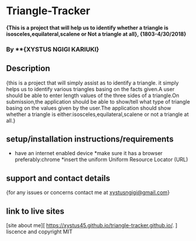 # Triangle-Tracker
#### {This is a project that will help us to identify whether a triangle is isosceles,equilateral,scalene or Not a triangle at all}, {1803-4/30/2018}
### By **{XYSTUS NGIGI KARIUKI}
## Description
 {this is a project that will simply assist as to identify a triangle.
 it simply helps us to identify various triangles basing on the facts given.A user should be able to enter length values of the three sides of a triangle.On submission,the application should be able to show/tell what type of triangle basing on the values given by the user.The application should show whether a triangle is either:isosceles,equilateral,scalene or not a triangle at all.}
## setup/installation instructions/requirements
* have an internet enabled device
*make sure it has a browser preferably:chrome
*insert the uniform Uniform Resource Locator (URL)
## support and contact details
{for any issues or concerns contact me at xystusngigi@gmail.com}
## link to live sites
[site about me][ https://xystus45.github.io/triangle-tracker.github.io/. ]
liscence and copyright
MIT
